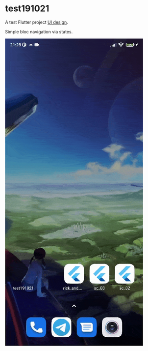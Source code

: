 # test191021

A test Flutter project [UI design](https://www.figma.com/file/Sez0sznCsgPIIaCWgnw6lf/apptest-(Copy)?node-id=0%3A1).

Simple bloc navigation via states.

![demo video](preview.gif)